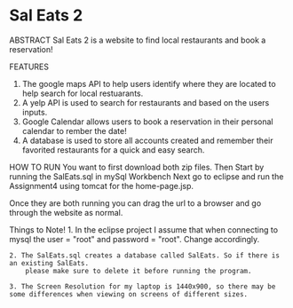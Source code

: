 # Sal Eats 2
ABSTRACT
Sal Eats 2 is a website to find local restaurants and book a reservation!

FEATURES
1. The google maps API to help users identify where they are located to help search for local restuarants.
2. A yelp API is used to search for restaurants and based on the users inputs.
3. Google Calendar allows users to book a reservation in their personal calendar to rember the date!
4. A database is used to store all accounts created and remember their favorited restaurants for a quick and easy search.

HOW TO RUN
You want to first download both zip files.
Then Start by running the SalEats.sql in mySql Workbench
Next go to eclipse and run the Assignment4 using tomcat for the home-page.jsp.

Once they are both running you can drag the url to a browser and go through the website as normal.

Things to Note! 
	1. In the eclipse project I assume that when connecting to mysql the user = "root"
		and password = "root". Change accordingly.

	2. The SalEats.sql creates a database called SalEats. So if there is an existing SalEats. 
		please make sure to delete it before running the program. 

	3. The Screen Resolution for my laptop is 1440x900, so there may be some differences when viewing on screens of different sizes.
